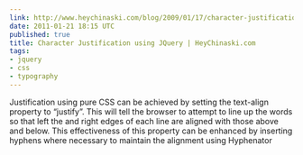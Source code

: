 ```yaml
---
link: http://www.heychinaski.com/blog/2009/01/17/character-justification-using-jquery/
date: 2011-01-21 18:15 UTC
published: true
title: Character Justification using JQuery | HeyChinaski.com
tags:
- jquery
- css
- typography
---
```


Justification using pure CSS can be achieved by setting the text-align property to “justify”.  This will tell the browser to attempt to line up the words so that left the and right edges of each line are aligned with those above and below.  This effectiveness of this property can be enhanced by inserting hyphens where necessary to maintain the alignment using Hyphenator
